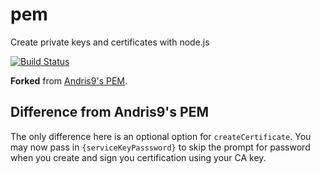 pem
===
Create private keys and certificates with node.js

[![Build Status](https://secure.travis-ci.org/andris9/pem.png)](http://travis-ci.org/andris9/pem)

**Forked** from [Andris9's PEM](https://github.com/andris9/pem). 

## Difference from Andris9's PEM

The only difference here is an optional option for `createCertificate`. You may now pass in `{serviceKeyPasssword}` to skip the prompt for password when you create and sign you certification using your CA key.
